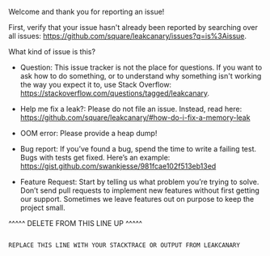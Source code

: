 Welcome and thank you for reporting an issue!

First, verify that your issue hasn't already been reported by searching over all issues: https://github.com/square/leakcanary/issues?q=is%3Aissue.

What kind of issue is this?

 - Question: This issue tracker is not the place for questions. If you want to ask how to do
   something, or to understand why something isn't working the way you expect it to, use Stack
   Overflow: https://stackoverflow.com/questions/tagged/leakcanary.

 - Help me fix a leak?: Please do not file an issue.
   Instead, read here: https://github.com/square/leakcanary/#how-do-i-fix-a-memory-leak
 
 - OOM error: Please provide a heap dump!

 - Bug report: If you’ve found a bug, spend the time to write a failing test. Bugs with tests get fixed. 
   Here’s an example: https://gist.github.com/swankjesse/981fcae102f513eb13ed
   
 - Feature Request: Start by telling us what problem you’re trying to solve. Don’t send pull requests to implement 
   new features without first getting our support. Sometimes we leave features out on purpose to keep the project small.

^^^^^ DELETE FROM THIS LINE UP ^^^^^


```

REPLACE THIS LINE WITH YOUR STACKTRACE OR OUTPUT FROM LEAKCANARY

```
